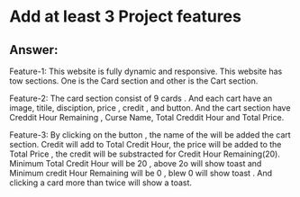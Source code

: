 # Add at least 3 Project features
## Answer:
Feature-1: This website is fully dynamic and responsive. This website has tow sections. One is the Card section and other is the Cart section.


Feature-2: The card section consist of 9 cards . And each cart have an image, titile, disciption, price , credit , and button. And the cart section have Creddit Hour Remaining , Curse Name, Total Creddit Hour and Total Price.


Feature-3: By clicking on the button , the name of the will be added the cart section. Credit will add to Total Credit Hour, the price will be added to the Total Price , the credit will be substracted for Credit Hour Remaining(20). Minimum Total Credit Hour will be 20 , above 2o will show toast and Minimum credit Hour Remaining will be 0 , blew 0 will show toast . And clicking a card more than twice will show a toast.
